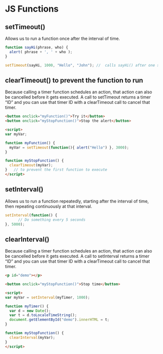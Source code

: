 # JS Functions

## setTimeout()

Allows us to run a function once after the interval of time.

```javascript
function sayHi(phrase, who) {
  alert( phrase + ', ' + who );
}

setTimeout(sayHi, 1000, "Hello", "John"); //  calls sayHi() after one second --> Hello, John
```

## clearTimeout() to prevent the function to run

Because calling a timer function schedules an action, that action can also be cancelled before it gets executed.
A call to setTimeout returns a timer “ID” and you can use that timer ID with a clearTimeout call to cancel that timer.

```html run
<button onclick="myFunction()">Try it</button>
<button onclick="myStopFunction()">Stop the alert</button>

<script>
var myVar;

function myFunction() {
  myVar = setTimeout(function(){ alert("Hello") }, 3000);
}

function myStopFunction() {
  clearTimeout(myVar);
}   // to prevent the first function to execute
</script>
```

## setInterval()
Allows us to run a function repeatedly, starting after the interval of time, then repeating continuously at that interval.
``` javascript
setInterval(function() {
      // Do something every 5 seconds
}, 5000);
```

## clearInterval()

Because calling a timer function schedules an action, that action can also be cancelled before it gets executed.
A call to setInterval returns a timer “ID” and you can use that timer ID with a clearTimeout call to cancel that timer.

```html run
<p id="demo"></p>

<button onclick="myStopFunction()">Stop time</button>

<script>
var myVar = setInterval(myTimer, 1000);

function myTimer() {
  var d = new Date();
  var t = d.toLocaleTimeString();
  document.getElementById("demo").innerHTML = t;
}

function myStopFunction() {
  clearInterval(myVar);
}
</script>
```




